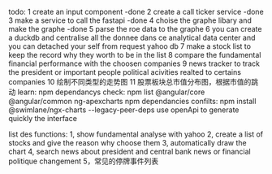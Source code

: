 todo:
1 create an input component -done
2 create a call ticker service -done
3 make a service to call the fastapi -done
4 choise the graphe libary and make the graphe -done
5 parse the roe data to the graphe
6 you can create a duckdb and centralise all the donnee dans ce analytical data center and you can detached your self from request yahoo db
7 make a stock list to keep the record why they worth to be in the list
8 compare the fundamental financial performance with the choosen companies
9 news tracker to track the president or important people political acivities realted to certains companies
10 绘制不同类型的走势图
11 股票板块总市值分布图，根据市值的跳动
learn:
npm dependancys check: npm list @angular/core @angular/common ng-apexcharts
npm dependancies confilts: npm install @swimlane/ngx-charts --legacy-peer-deps
use openApi to generate quickly the interface

list des functions:
1, show fundamental analyse with yahoo
2, create a list of stocks and give the reason why choose them
3, automatically draw the chart
4, search news about president and central bank news or financial politique changement
5，常见的停牌事件列表
